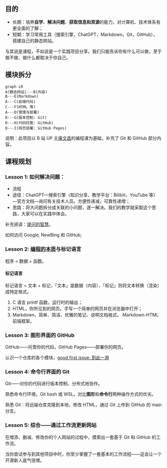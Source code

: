 ## 目的

- 长期：培养**自学**、**解决问题**、**获取信息和资源**的能力，对计算机、技术体系有更全面的了解；
- 短期：学习常用工具（搜索引擎，ChatGPT，Markdown，Git，GitHub），搭建自己的静态网站。

与其说是课程，不如说是一个实践项目分享。我们只能告诉你有什么可以做，至于做不做、做什么都取决于你自己。

## 模块拆分

```mermaid
graph LR
A(静态网站)---B(内容)
B---E(Markdown)
A---C(前端代码)
C---F(HTML 等)
A---D(管理与部署)
D---G(版本控制: Git)
D---H(代码托管: GitHub)
D---I(网页部署: GitHub Pages)
```

说明：此项目以 B 站 UP 主[康文昌](https://space.bilibili.com/34786453)的编程课为基础，补充了 Git 和 GitHub 部分内容。

## 课程规划

### Lesson 1: 如何解决问题：

- 流程
- 途径：ChatGPT—搜索引擎（知识分享、教学平台：Bilibili，YouTube 等）—官方文档—询问有关技术人员。方便性递减，可靠性递增；
- 思路：将大问题拆分成关联的小问题，逐一解决。我们的教学就采取这个思路，大家可以在实践中体会。

补充阅读：[提问的智慧](https://github.com/ryanhanwu/How-To-Ask-Questions-The-Smart-Way/blob/main/README-zh_CN.md)。

如何访问 Google, NewBing 和 GitHub;

### Lesson 2: [编程的本质](https://www.bilibili.com/video/BV1AF411s78P/?spm_id_from=333.999.0.0&vd_source=03836a37b30756921d327ea531c18b88)与标记语言

程序 = 数据 + 函数。

#### 标记语言

标记语言 = 文本 + 标记，「文本」是数据（内容），「标记」则将文本转换（渲染）成特定格式。

  1.   C 语言 printf 函数，运行时的输出；
  2.   HTML，你所见到的网页。手写一个简单的网页并在浏览器中打开；
  3.   Markdown，简单、简洁、优雅的笔记、说明文档格式。
Markdown-HTML 前端框架。

### Lesson 3: 图形界面的 GitHub

GitHub——托管你的代码，GitHub Pages——部署你的网页。

认识一个仓库的各个模块，[good first issue: 到此一游](https://github.com/smu-guigu/smu-guigu.github.io/issues/1)

### Lesson 4: 命令行界面的 Git

Git——对你的代码进行版本控制、分布式地协作。

熟悉命令行环境，Git bash 或 WSL。对比**图形**和**命令行**两种操作方式的优劣。

熟悉 Git：将远端仓库克隆到本地，修改 HTML，通过 Git 上传到 GitHub 的 main 分支。

### Lesson 5: 综合——通过工作流更新网站

在增添、删减、修改你的个人网站的过程中，摸索出一套基于 Git 和 GitHub 的工作流。

当你尝试参与到其他项目中时，你至少掌握了一套基本的工作流程——这会让一个开源新人底气倍增。